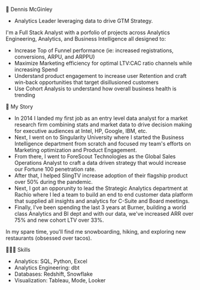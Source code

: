 👋 Dennis McGinley
- Analytics Leader leveraging data to drive GTM Strategy.  

I'm a Full Stack Analyst with a porfolio of projects across Analytics Engineering, Analytics, and Business Intelligence all designed to:
- Increase Top of Funnel performance (ie: increased registrations, conversions, ARPU, and ARPPU)
- Maximize Marketing efficiency for optimal LTV:CAC ratio channels while increasing Spend
- Understand product engagement to increase user Retention and craft win-back opportunities that target disillusioned customers
- Use Cohort Analysis to understand how overall business health is trending

📖 My Story
- In 2014 I landed my first job as an entry level data analyst for a market research firm combining stats and market data to drive decision making for executive audiences at Intel, HP, Google, IBM, etc.
- Next, I went on to Singularity University where I started the Business Intelligence department from scratch and focused my team's efforts on Marketing optimization and Product Engagement.
- From there, I went to ForeScout Technologies as the Global Sales Operations Analyst to craft a data driven strategy that would increase our Fortune 100 penetration rate.
- After that, I helped SlingTV increase adoption of their flagship product over 50% during the pandemic.
- Next, I got an opporunity to lead the Strategic Analytics department at Rachio where I led a team to build an end to end customer data platform that supplied all insights and analytics for C-Suite and Board meetings.
- Finally, I've been spending the last 3 years at Burner, building a world class Analytics and BI dept and with our data, we've increased ARR over 75% and new cohort LTV over 33%.

In my spare time, you'll find me snowboarding, hiking, and exploring new restaurants (obsessed over tacos).

👨🏽‍💻 Skills
- Analytics: SQL, Python, Excel
- Analytics Engineering: dbt
- Databases: Redshift, Snowflake 
- Visualization: Tableau, Mode, Looker
